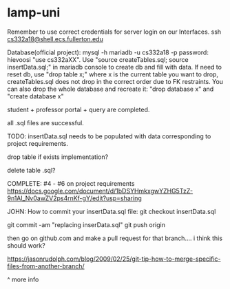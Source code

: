 # lamp-uni

Remember to use correct credentials for server login on our Interfaces.
ssh cs332a18@shell.ecs.fullerton.edu

Database(official project):
mysql -h mariadb -u cs332a18 -p
password: hievoosi
"use cs332aXX". Use "source createTables.sql; source insertData.sql;" in mariadb console to create db and fill with data.
If need to reset db, use "drop table x;" where x is the current table you want to drop, createTables.sql does not drop in the correct order due to FK restraints. You can also drop the whole database and recreate it: "drop database x" and "create database x"

student + professor portal + query are completed.

all .sql files are successful.

TODO:
insertData.sql needs to be populated with data corresponding to project requirements.

drop table if exists implementation?

delete table .sql?

COMPLETE: #4 - #6 on project requirements
https://docs.google.com/document/d/1bDSYHmkxgwYZHG5TzZ-9n1Al_Nv0awZV2ps4rnKf-gY/edit?usp=sharing

JOHN: How to commit your insertData.sql file:
git checkout <newbranchname> insertData.sql
  
git commit -am "replacing inserData.sql"
git push origin <newbranchname>
  
then go on github.com and make a pull request for that branch.... i think this should work?

https://jasonrudolph.com/blog/2009/02/25/git-tip-how-to-merge-specific-files-from-another-branch/

^ more info



